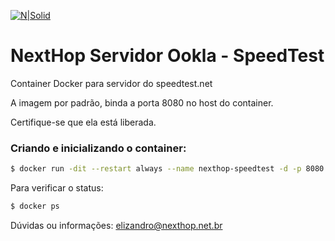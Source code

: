 
[![N|Solid](http://www.nexthop.net.br/static/images/logo.png)](http://www.nexthop.net.br)

# NextHop Servidor Ookla - SpeedTest

Container Docker para servidor do speedtest.net


A imagem por padrão, binda a porta 8080 no host do container.

Certifique-se que ela está liberada.

### Criando e inicializando o container:

```sh
$ docker run -dit --restart always --name nexthop-speedtest -d -p 8080:8080 nexthopsolutions/docker-speedtest
```

Para verificar o status:

```sh
$ docker ps
```
 
Dúvidas ou informações: <elizandro@nexthop.net.br>

